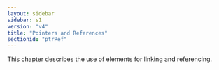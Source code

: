 ```yaml
---
layout: sidebar
sidebar: s1
version: "v4"
title: "Pointers and References"
sectionid: "ptrRef"
---
```


This chapter describes the use of elements for linking and referencing.
